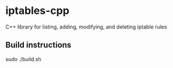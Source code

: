 # iptables-cpp

C++ library for listing, adding, modifying, and deleting iptable rules

## Build instructions

sudo ./build.sh
